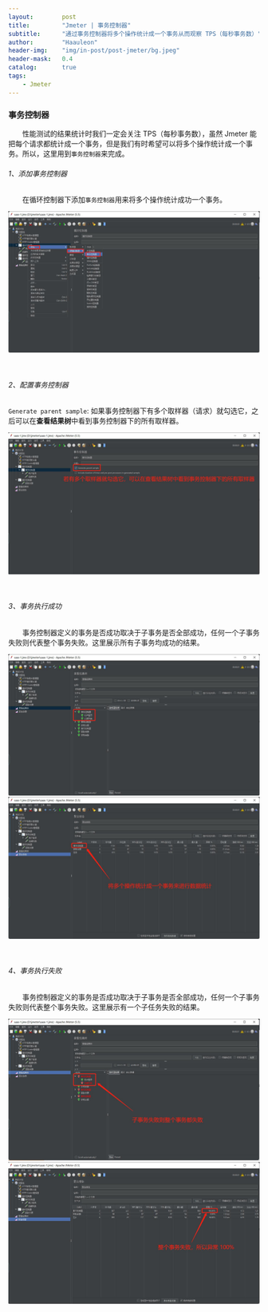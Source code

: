 ```yaml
---
layout:        post
title:         "Jmeter | 事务控制器"
subtitle:      "通过事务控制器将多个操作统计成一个事务从而观察 TPS（每秒事务数）"
author:        "Haauleon"
header-img:    "img/in-post/post-jmeter/bg.jpeg"
header-mask:   0.4
catalog:       true
tags:
    - Jmeter
---
```



### 事务控制器
&emsp;&emsp;性能测试的结果统计时我们一定会关注 TPS（每秒事务数），虽然 Jmeter 能把每个请求都统计成一个事务，但是我们有时希望可以将多个操作统计成一个事务。所以，这里用到`事务控制器`来完成。

###### 1、添加事务控制器
&emsp;&emsp;在循环控制器下添加`事务控制器`用来将多个操作统计成功一个事务。            

![](\img\in-post\post-jmeter\2022-09-19-jmeter-tps-1.jpg) 

<br>

###### 2、配置事务控制器
`Generate parent sample`: 如果事务控制器下有多个取样器（请求）就勾选它，之后可以在**查看结果树**中看到事务控制器下的所有取样器。    

![](\img\in-post\post-jmeter\2022-09-19-jmeter-tps-2.jpg) 

<br>

###### 3、事务执行成功
&emsp;&emsp;事务控制器定义的事务是否成功取决于子事务是否全部成功，任何一个子事务失败则代表整个事务失败。这里展示所有子事务均成功的结果。                

![](\img\in-post\post-jmeter\2022-09-19-jmeter-tps-3.jpg) 
![](\img\in-post\post-jmeter\2022-09-19-jmeter-tps-4.jpg) 

<br>

###### 4、事务执行失败
&emsp;&emsp;事务控制器定义的事务是否成功取决于子事务是否全部成功，任何一个子事务失败则代表整个事务失败。这里展示有一个子任务失败的结果。       

![](\img\in-post\post-jmeter\2022-09-19-jmeter-tps-5.jpg) 
![](\img\in-post\post-jmeter\2022-09-19-jmeter-tps-6.jpg) 